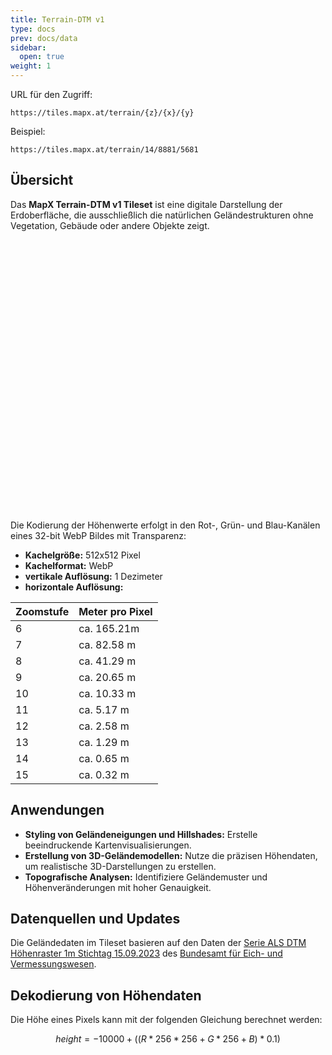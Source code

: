 ```yaml
---
title: Terrain-DTM v1
type: docs
prev: docs/data
sidebar:
  open: true
weight: 1
---
```



URL für den Zugriff: 
```
https://tiles.mapx.at/terrain/{z}/{x}/{y}
```

Beispiel:
```
https://tiles.mapx.at/terrain/14/8881/5681
```

## **Übersicht**


Das **MapX Terrain-DTM v1 Tileset** ist eine digitale Darstellung der Erdoberfläche, die ausschließlich die natürlichen Geländestrukturen ohne Vegetation, Gebäude oder andere Objekte zeigt.  


<br/>
<link href="https://unpkg.com/maplibre-gl@latest/dist/maplibre-gl.css" rel="stylesheet">

<div id="map" style="width: 100%; height: 400px;"></div>

<script src="https://unpkg.com/maplibre-gl@latest/dist/maplibre-gl.js"></script>
<script>
  document.addEventListener("DOMContentLoaded", function () {
    const map = new maplibregl.Map({
      container: 'map',
      style: {
        "version": 8,
        "name": "mapx basemap",
        "sources": {
          "hillshadeSource": {
            "type": "raster-dem",
            "tiles": [
              "https://tiles.mapx.at/terrain/{z}/{x}/{y}"
            ],
            "tileSize": 512,
            "minzoom": 12,
            "maxzoom": 15
          }
        },
        "sprite": "https://maputnik.github.io/osm-liberty/sprites/osm-liberty",
        "glyphs": "https://orangemug.github.io/font-glyphs/glyphs/{fontstack}/{range}.pbf",
        "layers": [
          {
            "id": "hillshade",
            "type": "hillshade",
            "source": "hillshadeSource",
            "minzoom": 12,
            "maxzoom": 15,
            "layout": {},
            "paint": {
              "hillshade-shadow-color": "#aaaaaa",
              "hillshade-highlight-color": "#ffffff"
            }
          }
        ],
        "id": "mapx-hillshade"
      },
      center: [15.16, 48.207],
      zoom: 14,
      attributionControl: false, // Aktiviert das Attribution Control
      minZoom: 12,
      maxZoom: 15
    });

    map.addControl(
      new maplibregl.AttributionControl({
        customAttribution: '<a href="https://data.bev.gv.at" target="_blank">Datenquelle: ©BEV data.bev.gv.at</a>'
      })
    );
  });
</script>


<br/>

Die Kodierung der Höhenwerte erfolgt in den Rot-, Grün- und Blau-Kanälen eines 32-bit WebP Bildes mit Transparenz:  
- **Kachelgröße:** 512x512 Pixel  
- **Kachelformat:** WebP  
- **vertikale Auflösung:** 1 Dezimeter  
- **horizontale Auflösung:**

| **Zoomstufe** | **Meter pro Pixel** |
|---------------|--------------------------------------------|
| 6             | ca. 165.21m                                     |
| 7             | ca. 82.58 m                                     |
| 8             | ca. 41.29 m                                     |
| 9             | ca. 20.65  m                                    |
| 10            | ca. 10.33  m                                    |
| 11            | ca. 5.17   m                                    |
| 12            | ca. 2.58   m                                    |
| 13            | ca. 1.29   m                                    |
| 14            | ca. 0.65   m                                    |
| 15            | ca. 0.32   m                                    |



## **Anwendungen**

- **Styling von Geländeneigungen und Hillshades:** Erstelle beeindruckende Kartenvisualisierungen.  
- **Erstellung von 3D-Geländemodellen:** Nutze die präzisen Höhendaten, um realistische 3D-Darstellungen zu erstellen.  
- **Topografische Analysen:** Identifiziere Geländemuster und Höhenveränderungen mit hoher Genauigkeit.  


## **Datenquellen und Updates**

Die Geländedaten im Tileset basieren auf den Daten der [Serie ALS DTM Höhenraster 1m Stichtag 15.09.2023](https://data.bev.gv.at/geonetwork/srv/api/records/5b510b4a-f592-4c02-991f-012cb1a65ea9) des [Bundesamt für Eich- und Vermessungswesen](https://www.bev.gv.at/).  


## **Dekodierung von Höhendaten**

Die Höhe eines Pixels kann mit der folgenden Gleichung berechnet werden:  

```math
height = -10000 + ((R * 256 * 256 + G * 256 + B) * 0.1)
```